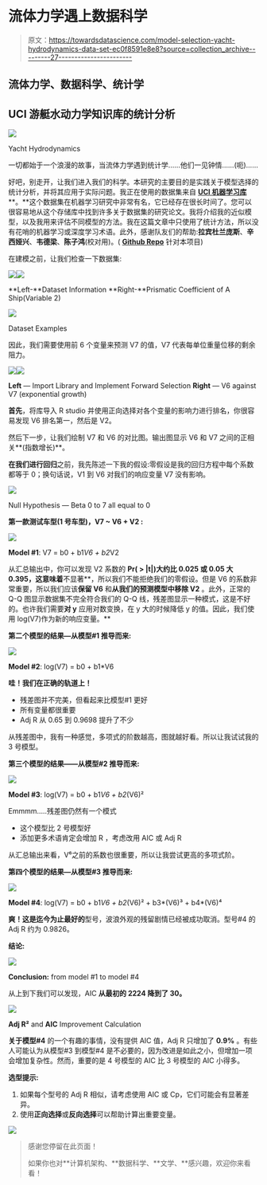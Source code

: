 # 流体力学遇上数据科学

> 原文：<https://towardsdatascience.com/model-selection-yacht-hydrodynamics-data-set-ec0f8591e8e8?source=collection_archive---------27----------------------->

## 流体力学、数据科学、统计学

## UCI 游艇水动力学知识库的统计分析

![](img/6a5fd8ad1aa94ffabcd8a4ca46869f6c.png)

Yacht Hydrodynamics

一切都始于一个浪漫的故事，当流体力学遇到统计学……他们一见钟情……(呃)……

好吧，别走开，让我们进入我们的科学。本研究的主要目的是实践关于模型选择的统计分析，并将其应用于实际问题。我正在使用的数据集来自 [**UCI 机器学习库**](http://archive.ics.uci.edu/ml/datasets/yacht+hydrodynamics) **。**这个数据集在机器学习研究中非常有名，它已经存在很长时间了。您可以很容易地从这个存储库中找到许多关于数据集的研究论文。我将介绍我的近似模型，以及我用来评估不同模型的方法。我在这篇文章中只使用了统计方法，所以没有花哨的机器学习或深度学习术语。此外，感谢队友们的帮助:**拉宾杜兰庞斯**、**辛西娅兴**、**韦德梁**、**陈子鸿**(校对用)。( [**Github Repo**](https://github.com/DanielTongAwesome/Yacht_Hydrodynamics_Model/tree/master) 针对本项目)

在建模之前，让我们检查一下数据集:

![](img/ca3f76a78fcacddc39c9bea7eec774d0.png)![](img/08d9bf2d51d455fe29d5d3900f0244c2.png)

**Left-**Dataset Information **Right-**Prismatic Coefficient of A Ship(Variable 2)

![](img/1a68c5fd737b4a33a6e3801b8d7fb801.png)

Dataset Examples

因此，我们需要使用前 6 个变量来预测 V7 的值，V7 代表每单位重量位移的剩余阻力。

![](img/9dab91659729ae7c1b7cb40c7f6c695f.png)![](img/6c16df5a30cfa4c5dda588fd6da6db68.png)

**Left** — Import Library and Implement Forward Selection **Right** — V6 against V7 (exponential growth)

**首先**，将库导入 R studio 并使用正向选择对各个变量的影响力进行排名，你很容易发现 V6 排名第一，然后是 V2。

然后下一步，让我们绘制 V7 和 V6 的对比图。输出图显示 V6 和 V7 之间的正相关**(指数增长)**。

**在我们进行回归**之前，我先陈述一下我的假设:零假设是我的回归方程中每个系数都等于 0；换句话说，V1 到 V6 对我们的响应变量 V7 没有影响。

![](img/732745d34a61fc537cfc9dc0f8a4d1eb.png)

Null Hypothesis — Beta 0 to 7 all equal to 0

**第一款测试车型(1 号车型)，V7 ~ V6 + V2 :**

![](img/e627c6a33c3ccc1b41da030ece198c05.png)

**Model #1**: V7 = b0 + b1*V6 + b2*V2

从汇总输出中，你可以发现 V2 系数的 **Pr( > |t|)大约比 0.025 或 0.05 大 0.395，这意味着**不显著**，所以我们不能拒绝我们的零假设。但是 V6 的系数非常重要，所以我们应该**保留 V6** 和**从我们的预测模型中移除 V2** 。此外，正常的 Q-Q 图显示数据集不完全符合我们的 Q-Q 线，残差图显示一种模式，这是不好的。也许我们需要**对 y** 应用对数变换，在 y 大的时候降低 y 的值。因此，我们使用 log(V7)作为新的响应变量。**

**第二个模型的结果—从模型#1 推导而来:**

![](img/0911430f1e309cc749e8f6cf300040eb.png)

**Model #2**: log(V7) = b0 + b1*V6

**哇！我们在正确的轨道上！**

*   残差图并不完美，但看起来比模型#1 更好
*   所有变量都很重要
*   Adj R 从 0.65 到 0.9698 提升了不少

从残差图中，我有一种感觉，多项式的阶数越高，图就越好看。所以让我试试我的 3 号模型。

**第三个模型的结果——从模型#2 推导而来:**

![](img/faa7dbf4a4b7ec3f77894fb30ad3bf32.png)

**Model #3**: log(V7) = b0 + b1*V6 + b2*(V6)²

Emmmm…..残差图仍然有一个模式

*   这个模型比 2 号模型好
*   添加更多术语肯定会增加 R ，考虑改用 AIC 或 Adj R

从汇总输出来看，V⁶之前的系数也很重要，所以让我尝试更高的多项式阶。

**第四个模型的结果—从模型#3 推导而来:**

![](img/e0a53065954bb4fae823113f78bc57a8.png)

**Model #4**: log(V7) = b0 + b1*V6 + b2*(V6)² + b3*(V6)³ + b4*(V6)⁴

**爽！**这是迄今为止**最好的**型号，波浪外观的残留剧情已经被成功取消。型号#4 的 Adj R 约为 0.9826。

**结论:**

![](img/29b0f227f95246dbe193673b90727e40.png)

**Conclusion:** from model #1 to model #4

从上到下我们可以发现，AIC **从最初的 2224 降到了 30。**

![](img/6dc98f252f4c0afd6a293dd41d6f66ce.png)

**Adj R²** and **AIC** Improvement Calculation

**关于模型#4** 的一个有趣的事情，没有提供 AIC 值，Adj R 只增加了 **0.9%** 。有些人可能认为从模型#3 到模型#4 是不必要的，因为改进是如此之小，但增加一项会增加复杂性。然而，重要的是 4 号模型的 AIC 比 3 号模型的 AIC 小得多。

**选型提示:**

1.  如果每个型号的 Adj R 相似，请考虑使用 AIC 或 Cp，它们可能会有显著差异。
2.  使用**正向选择**或**反向选择**可以帮助计算出重要变量。

![](img/b172893614dc6eed2ee28f005a87149c.png)

> 感谢您停留在此页面！
> 
> 如果你也对**计算机架构、**数据科学、**文学、**感兴趣，欢迎你来看看！